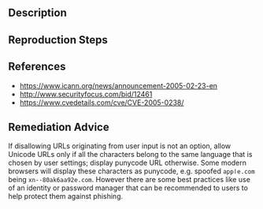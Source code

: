 ## Description


## Reproduction Steps


## References

- https://www.icann.org/news/announcement-2005-02-23-en
- http://www.securityfocus.com/bid/12461
- https://www.cvedetails.com/cve/CVE-2005-0238/


## Remediation Advice

If disallowing URLs originating from user input is not an option, allow Unicode URLs only if all the characters belong to the same language that is chosen by user settings; display punycode URL otherwise. Some modern browsers will display these characters as punycode, e.g. spoofed `аррӏе.com` being `xn--80ak6aa92e.com`. However there are some best practices like use of an identity or password manager that can be recommended to users to help protect them against phishing.
